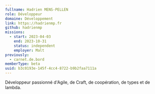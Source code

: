 ```yaml
---
fullname: Hadrien MENS-PELLEN
role: Développeur
domaine: Développement
link: https://hadrienmp.fr
github: hadrienmp
missions:
  - start: 2023-04-03
    end: 2023-10-31
    status: independent
    employer: Malt
previously:
  - carnet.de.bord
memberType: beta
uuid: b3c0193e-145f-4cc4-8722-b9b2faa7111a
---
```

Développeur passionné d'Agile, de Craft, de coopération, de types et de lambda.
